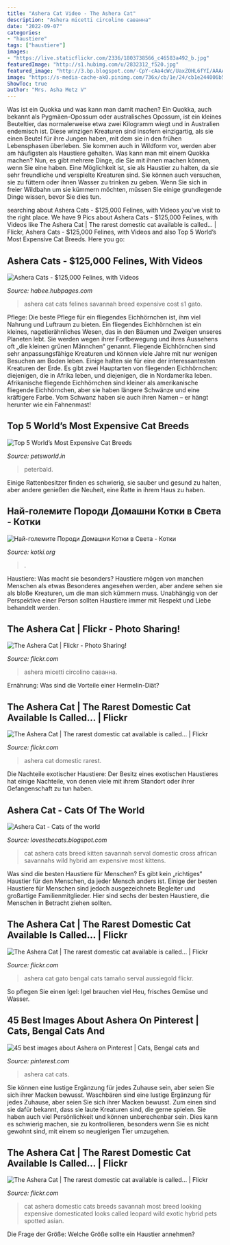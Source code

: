 ```yaml
---
title: "Ashera Cat Video - The Ashera Cat"
description: "Ashera micetti circolino саванна"
date: "2022-09-07"
categories:
- "haustiere"
tags: ["haustiere"]
images:
- "https://live.staticflickr.com/2336/1803738566_c46583a492_b.jpg"
featuredImage: "http://s1.hubimg.com/u/2832312_f520.jpg"
featured_image: "http://3.bp.blogspot.com/-CpY-cAa4cWc/UaxZOHL6fYI/AAAAAAAAAXA/VMy3MFsl3VI/s1600/ashera+4.jpg"
image: "https://s-media-cache-ak0.pinimg.com/736x/cb/1e/24/cb1e244006b59ee768b2812bac99e7a0.jpg"
ShowToc: true
author: "Mrs. Asha Metz V"
---
```



Was ist ein Quokka und was kann man damit machen?
Ein Quokka, auch bekannt als Pygmäen-Opossum oder australisches Opossum, ist ein kleines Beuteltier, das normalerweise etwa zwei Kilogramm wiegt und in Australien endemisch ist. Diese winzigen Kreaturen sind insofern einzigartig, als sie einen Beutel für ihre Jungen haben, mit dem sie in den frühen Lebensphasen überleben. Sie kommen auch in Wildform vor, werden aber am häufigsten als Haustiere gehalten.
Was kann man mit einem Quokka machen? Nun, es gibt mehrere Dinge, die Sie mit ihnen machen können, wenn Sie eine haben. Eine Möglichkeit ist, sie als Haustier zu halten, da sie sehr freundliche und verspielte Kreaturen sind. Sie können auch versuchen, sie zu füttern oder ihnen Wasser zu trinken zu geben. Wenn Sie sich in freier Wildbahn um sie kümmern möchten, müssen Sie einige grundlegende Dinge wissen, bevor Sie dies tun.

	

		
searching about Ashera Cats - $125,000 Felines, with Videos you've visit to the right place. We have 9 Pics about Ashera Cats - $125,000 Felines, with Videos like The Ashera Cat | The rarest domestic cat available is called… | Flickr, Ashera Cats - $125,000 Felines, with Videos and also Top 5 World’s Most Expensive Cat Breeds. Here you go:
		
    
## Ashera Cats - $125,000 Felines, With Videos

<img loading=lazy src="http://s1.hubimg.com/u/2832312_f520.jpg" onerror="this.onerror=null;this.src='https://tse4.mm.bing.net/th?id=OIP._Qb-41b2W-3x2ul5fE2KwQHaE9&amp;pid=15.1';" alt="Ashera Cats - $125,000 Felines, with Videos">

_Source: habee.hubpages.com_

>ashera cat cats felines savannah breed expensive cost s1 gato. 

	

Pflege: Die beste Pflege für ein fliegendes Eichhörnchen ist, ihm viel Nahrung und Luftraum zu bieten.
Ein fliegendes Eichhörnchen ist ein kleines, nagetierähnliches Wesen, das in den Bäumen und Zweigen unseres Planeten lebt. Sie werden wegen ihrer Fortbewegung und ihres Aussehens oft „die kleinen grünen Männchen“ genannt. Fliegende Eichhörnchen sind sehr anpassungsfähige Kreaturen und können viele Jahre mit nur wenigen Besuchen am Boden leben. Einige halten sie für eine der interessantesten Kreaturen der Erde.
Es gibt zwei Hauptarten von fliegenden Eichhörnchen: diejenigen, die in Afrika leben, und diejenigen, die in Nordamerika leben. Afrikanische fliegende Eichhörnchen sind kleiner als amerikanische fliegende Eichhörnchen, aber sie haben längere Schwänze und eine kräftigere Farbe. Vom Schwanz haben sie auch ihren Namen – er hängt herunter wie ein Fahnenmast!

    
## Top 5 World’s Most Expensive Cat Breeds

<img loading=lazy src="https://www.petsworld.in/blog/wp-content/uploads/2015/04/Peterbald-cat.jpg" onerror="this.onerror=null;this.src='https://tse3.mm.bing.net/th?id=OIP.LybxVedwPBHdiwKfNtd0DQHaEy&amp;pid=15.1';" alt="Top 5 World’s Most Expensive Cat Breeds">

_Source: petsworld.in_

>peterbald. 

	

Einige Rattenbesitzer finden es schwierig, sie sauber und gesund zu halten, aber andere genießen die Neuheit, eine Ratte in ihrem Haus zu haben.

    
## Най-големите Породи Домашни Котки в Света - Котки

<img loading=lazy src="https://kotki.org/wp-content/uploads/2019/11/kotka-savana-791x1024.jpg" onerror="this.onerror=null;this.src='https://tse4.mm.bing.net/th?id=OIP.UXSkIdwWZiOP9_-CHwEEeQHaJl&amp;pid=15.1';" alt="Най-големите Породи Домашни Котки в Света - Котки">

_Source: kotki.org_

>. 

	

Haustiere: Was macht sie besonders?
Haustiere mögen von manchen Menschen als etwas Besonderes angesehen werden, aber andere sehen sie als bloße Kreaturen, um die man sich kümmern muss. Unabhängig von der Perspektive einer Person sollten Haustiere immer mit Respekt und Liebe behandelt werden.

    
## The Ashera Cat | Flickr - Photo Sharing!

<img loading=lazy src="http://farm3.staticflickr.com/2204/1803763072_a6bbf3b74f_o_d.jpg" onerror="this.onerror=null;this.src='https://tse1.mm.bing.net/th?id=OIP.U_L4LP9zcRA0s3RcjG4ErwHaLE&amp;pid=15.1';" alt="The Ashera Cat | Flickr - Photo Sharing!">

_Source: flickr.com_

>ashera micetti circolino саванна. 

	

Ernährung: Was sind die Vorteile einer Hermelin-Diät?

    
## The Ashera Cat | The Rarest Domestic Cat Available Is Called… | Flickr

<img loading=lazy src="https://live.staticflickr.com/2336/1803738566_c46583a492_b.jpg" onerror="this.onerror=null;this.src='https://tse2.mm.bing.net/th?id=OIP.PIFmzEu1mCYdU1dPfcDk_QHaFS&amp;pid=15.1';" alt="The Ashera Cat | The rarest domestic cat available is called… | Flickr">

_Source: flickr.com_

>ashera cat domestic rarest. 

	

Die Nachteile exotischer Haustiere: Der Besitz eines exotischen Haustieres hat einige Nachteile, von denen viele mit ihrem Standort oder ihrer Gefangenschaft zu tun haben.

    
## Ashera Cat - Cats Of The World

<img loading=lazy src="http://3.bp.blogspot.com/-CpY-cAa4cWc/UaxZOHL6fYI/AAAAAAAAAXA/VMy3MFsl3VI/s1600/ashera+4.jpg" onerror="this.onerror=null;this.src='https://tse1.mm.bing.net/th?id=OIP.2bGV-HgTpCdJTsV3CsDt0QAAAA&amp;pid=15.1';" alt="Ashera Cat - Cats of the world">

_Source: lovesthecats.blogspot.com_

>cat ashera cats breed kitten savannah serval domestic cross african savannahs wild hybrid am expensive most kittens. 

	

Was sind die besten Haustiere für Menschen?
Es gibt kein „richtiges“ Haustier für den Menschen, da jeder Mensch anders ist. Einige der besten Haustiere für Menschen sind jedoch ausgezeichnete Begleiter und großartige Familienmitglieder. Hier sind sechs der besten Haustiere, die Menschen in Betracht ziehen sollten.

    
## The Ashera Cat | The Rarest Domestic Cat Available Is Called… | Flickr

<img loading=lazy src="https://live.staticflickr.com/2204/1803763072_defaf2a9d7_b.jpg" onerror="this.onerror=null;this.src='https://tse4.mm.bing.net/th?id=OIP.O5ApVIbk9PBsYixa63iWFAHaLE&amp;pid=15.1';" alt="The Ashera Cat | The rarest domestic cat available is called… | Flickr">

_Source: flickr.com_

>ashera cat gato bengal cats tamaño serval aussiegold flickr. 

	

So pflegen Sie einen Igel: Igel brauchen viel Heu, frisches Gemüse und Wasser.

    
## 45 Best Images About Ashera On Pinterest | Cats, Bengal Cats And

<img loading=lazy src="https://s-media-cache-ak0.pinimg.com/736x/cb/1e/24/cb1e244006b59ee768b2812bac99e7a0.jpg" onerror="this.onerror=null;this.src='https://tse1.mm.bing.net/th?id=OIP.H-ZydRRz8RLd3HKuEhbWvgHaE8&amp;pid=15.1';" alt="45 best images about Ashera on Pinterest | Cats, Bengal cats and">

_Source: pinterest.com_

>ashera cat cats. 

	

Sie können eine lustige Ergänzung für jedes Zuhause sein, aber seien Sie sich ihrer Macken bewusst.
Waschbären sind eine lustige Ergänzung für jedes Zuhause, aber seien Sie sich ihrer Macken bewusst. Zum einen sind sie dafür bekannt, dass sie laute Kreaturen sind, die gerne spielen. Sie haben auch viel Persönlichkeit und können unberechenbar sein. Dies kann es schwierig machen, sie zu kontrollieren, besonders wenn Sie es nicht gewohnt sind, mit einem so neugierigen Tier umzugehen.

    
## The Ashera Cat | The Rarest Domestic Cat Available Is Called… | Flickr

<img loading=lazy src="https://c1.staticflickr.com/3/2241/1803776166_35418b2b47_b.jpg" onerror="this.onerror=null;this.src='https://tse1.mm.bing.net/th?id=OIP.sjb3RTbv5LnR7dO-q9XMmwHaE9&amp;pid=15.1';" alt="The Ashera Cat | The rarest domestic cat available is called… | Flickr">

_Source: flickr.com_

>cat ashera domestic cats breeds savannah most breed looking expensive domesticated looks called leopard wild exotic hybrid pets spotted asian. 

	

Die Frage der Größe: Welche Größe sollte ein Haustier annehmen?

